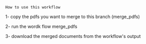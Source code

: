 ``How to use this workflow``

1- copy the pdfs you want to merge to this branch (merge_pdfs)

2- run the wordk flow merge_pdfs

3- download the merged documents from the workflow's output